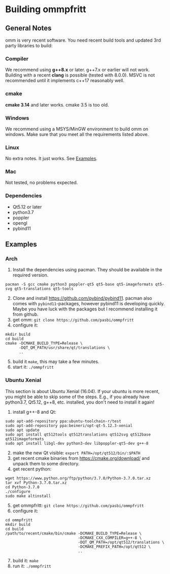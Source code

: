 # Building ommpfritt

## General Notes

omm is very recent software. You need recent build tools and updated 3rd party libraries to build:

### Compiler
We recommend using **g++8.x** or later. g++7.x or earlier will not work.
Building with a recent **clang** is possible (tested with 8.0.0).
MSVC is not recommended until it implements c++17 reasonably well.

### cmake
**cmake 3.14** and later works. cmake 3.5 is too old.

### Windows
We recommend using a MSYS/MinGW environment to build omm on windows. Make sure that you meet all the requirements listed above.

### Linux
No extra notes. It just works. See [Examples](#examples).

### Mac
Not tested, no problems expected.

### Dependencies

 - Qt5.12 or later
 - python3.7
 - poppler
 - opengl
 - pybind11

## Examples

### Arch

1. Install the dependencies using pacman. They should be available in the required version.

```
pacman -S gcc cmake python3 poppler-qt5 qt5-base qt5-imageformats qt5-svg qt5-translations qt5-tools
```

2. Clone and install https://github.com/pybind/pybind11. pacman also comes with `pybind11`-packages, however pybind11 is developing quickly. Maybe you have luck with the packages but I recommend installing it from github.
3. get omm: `git clone https://github.com/pasbi/ommpfritt`
4. configure it:

```
mkdir build
cd build
cmake -DCMAKE_BUILD_TYPE=Release \
      -DQT_QM_PATH/usr/share/qt/translations \
      ..
```

5. build it `make`, this may take a few minutes.
6. start it: `./ommpfritt`

### Ubuntu Xenial

This section is about Ubuntu Xenial (16.04). If your ubuntu is more recent, you might be able to skip some of the steps. E.g., if you already have python3.7, Qt5.12, g++8, etc. installed, you don't need to install it again!

1. install g++-8 and Qt:
```
sudo apt-add-repository ppa:ubuntu-toolchain-r/test
sudo apt-add-repository ppa:beineri/opt-qt-5.12.3-xenial
sudo apt update
sudo apt install qt512tools qt512translations qt512svg qt512base qt512imageformats
sudo apt install libgl-dev python3-dev libpoppler-qt5-dev g++-8
```

2. make the new Qt visible: `export PATH=/opt/qt512/bin/:$PATH`
3. get recent cmake binaries from https://cmake.org/download/ and unpack them to some directory.
4. get recent python:
```
wget https://www.python.org/ftp/python/3.7.0/Python-3.7.0.tar.xz
tar xvf Python-3.7.0.tar.xz
cd Python-3.7.0
./configure
sudo make altinstall
```
5. get ommpfritt: `git clone https://github.com/pasbi/ommpfritt`
6. configure it:
```
cd ommpfritt
mkdir build
cd build
/path/to/recent/cmake/bin/cmake -DCMAKE_BUILD_TYPE=Release \
                                -DCMAKE_CXX_COMPILER=g++-8 \
                                -DQT_QM_PATH=/opt/qt512/translations \
                                -DCMAKE_PREFIX_PATH=/opt/qt512 \
                                ..
```
7. build it: `make`
8. run it: `./ommpfritt`


